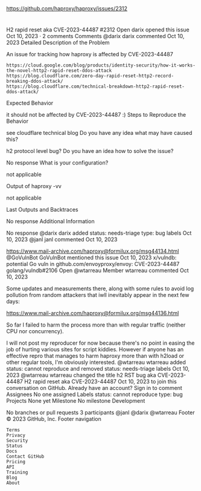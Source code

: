 
##
#
https://github.com/haproxy/haproxy/issues/2312
#
##

H2 rapid reset aka CVE-2023-44487 #2312
Open
darix opened this issue Oct 10, 2023 · 2 comments
Comments
@darix
darix commented Oct 10, 2023
Detailed Description of the Problem

An issue for tracking how haproxy is affected by CVE-2023-44487

    https://cloud.google.com/blog/products/identity-security/how-it-works-the-novel-http2-rapid-reset-ddos-attack
    https://blog.cloudflare.com/zero-day-rapid-reset-http2-record-breaking-ddos-attack/
    https://blog.cloudflare.com/technical-breakdown-http2-rapid-reset-ddos-attack/

Expected Behavior

it should not be affected by CVE-2023-44487 :)
Steps to Reproduce the Behavior

see cloudflare technical blog
Do you have any idea what may have caused this?

h2 protocol level bug?
Do you have an idea how to solve the issue?

No response
What is your configuration?

not applicable

Output of haproxy -vv

not applicable

Last Outputs and Backtraces

No response
Additional Information

No response
@darix darix added status: needs-triage type: bug labels Oct 10, 2023
@janl
janl commented Oct 10, 2023

https://www.mail-archive.com/haproxy@formilux.org/msg44134.html
@GoVulnBot GoVulnBot mentioned this issue Oct 10, 2023
x/vulndb: potential Go vuln in github.com/envoyproxy/envoy: CVE-2023-44487 golang/vulndb#2106
Open
@wtarreau
Member
wtarreau commented Oct 10, 2023

Some updates and measurements there, along with some rules to avoid log pollution from random attackers that iwll inevitably appear in the next few days:

https://www.mail-archive.com/haproxy@formilux.org/msg44136.html

So far I failed to harm the process more than with regular traffic (neither CPU nor concurrency).

I will not post my reproducer for now because there's no point in easing the job of hurting various sites for script kiddies. However if anyone has an effective repro that manages to harm haproxy more than with h2load or other regular tools, I'm obviously interested.
@wtarreau wtarreau added status: cannot reproduce and removed status: needs-triage labels Oct 10, 2023
@wtarreau wtarreau changed the title h2 RST bug aka CVE-2023-44487 H2 rapid reset aka CVE-2023-44487 Oct 10, 2023
to join this conversation on GitHub. Already have an account? Sign in to comment
Assignees
No one assigned
Labels
status: cannot reproduce
type: bug
Projects
None yet
Milestone
No milestone
Development

No branches or pull requests
3 participants
@janl
@darix
@wtarreau
Footer
© 2023 GitHub, Inc.
Footer navigation

    Terms
    Privacy
    Security
    Status
    Docs
    Contact GitHub
    Pricing
    API
    Training
    Blog
    About


